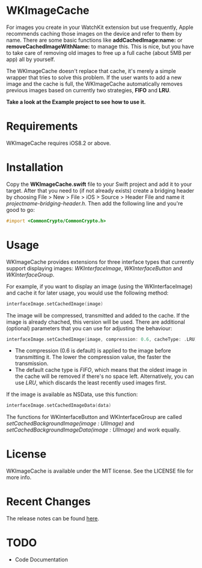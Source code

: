 # WKImageCache
For images you create in your WatchKit extension but use frequently, Apple recommends caching those images on the device and refer to them by name. There are some basic functions like **addCachedImage:name:** or **removeCachedImageWithName:** to manage this. This is nice, but you have to take care of removing old images to free up a full cache (about 5MB per app) all by yourself. 

The WKImageCache doesn't replace that cache, it's merely a simple wrapper that tries to solve this problem. If the user wants to add a new image and the cache is full, the WKImageCache automatically removes previous images based on currently two strategies, **FIFO** and **LRU**.

**Take a look at the Example project to see how to use it.**

# Requirements
WKImageCache requires iOS8.2 or above.

# Installation
Copy the **WKImageCache.swift** file to your Swift project and add it to your target. After that you need to (if not already exists) create a bridging header by choosing File > New > File > iOS > Source > Header File and name it *projectname-bridging-header.h*. Then add the following line and you're good to go:

```objective-c
#import <CommonCrypto/CommonCrypto.h>
```

# Usage
WKImageCache provides extensions for three interface types that currently support displaying images: *WKInterfaceImage*, *WKInterfaceButton* and *WKInterfaceGroup*.

For example, if you want to display an image (using the WKInterfaceImage) and cache it for later usage, you would use the following method:

```swift
interfaceImage.setCachedImage(image)
```

The image will be compressed, transmitted and added to the cache. If the image is already chached, this version will be used. There are additional (optional) parameters that you can use for adjusting the behaviour:

```swift
interfaceImage.setCachedImage(image, compression: 0.6, cacheType: .LRU)
```
* The compression (0.6 is default) is applied to the image before transmitting it. The lower the compression value, the faster the transmission.
* The default cache type is *FIFO*, which means that the oldest image in the cache will be removed if there's no space left. Alternatively, you can use *LRU*, which discards the least recently used images first. 

If the image is available as NSData, use this function:

```swift
interfaceImage.setCachedImageData(data)
```

The functions for WKInterfaceButton and WKInterfaceGroup are called *setCachedBackgroundImage(image : UIImage)* and *setCachedBackgroundImageData(image : UIImage)* and work equally.

# License
WKImageCache is available under the MIT license. See the LICENSE file for more info.

# Recent Changes
The release notes can be found [here](https://github.com/mkoehnke/WKImageCache/releases).

# TODO
- Code Documentation